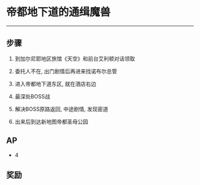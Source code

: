 # 帝都地下道的通缉魔兽

---

## 步骤

1. 到加尔尼耶地区旅馆《天空》和前台艾利顿对话领取

2. 委托人不在, 出门剧情后再进来找诺布尔总管

3. 进入帝都地下道东区, 就在酒店右边

4. 最深处BOSS战

5. 解决BOSS原路返回, 中途剧情, 发现密道

6. 出来后到达新地图帝都圣母公园

## AP

- 4

## 奖励